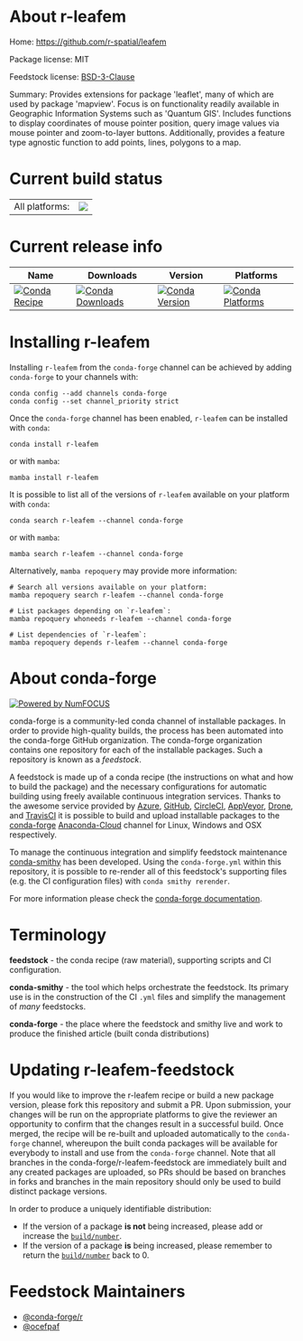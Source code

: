 About r-leafem
==============

Home: https://github.com/r-spatial/leafem

Package license: MIT

Feedstock license: [BSD-3-Clause](https://github.com/conda-forge/r-leafem-feedstock/blob/main/LICENSE.txt)

Summary: Provides extensions for package 'leaflet', many of which are used  by package 'mapview'. Focus is on functionality readily available in  Geographic Information Systems such as 'Quantum GIS'. Includes functions to display coordinates of mouse pointer position, query image values via  mouse pointer and zoom-to-layer buttons. Additionally, provides a feature  type agnostic function to add points, lines, polygons to a map.

Current build status
====================


<table><tr><td>All platforms:</td>
    <td>
      <a href="https://dev.azure.com/conda-forge/feedstock-builds/_build/latest?definitionId=6753&branchName=main">
        <img src="https://dev.azure.com/conda-forge/feedstock-builds/_apis/build/status/r-leafem-feedstock?branchName=main">
      </a>
    </td>
  </tr>
</table>

Current release info
====================

| Name | Downloads | Version | Platforms |
| --- | --- | --- | --- |
| [![Conda Recipe](https://img.shields.io/badge/recipe-r--leafem-green.svg)](https://anaconda.org/conda-forge/r-leafem) | [![Conda Downloads](https://img.shields.io/conda/dn/conda-forge/r-leafem.svg)](https://anaconda.org/conda-forge/r-leafem) | [![Conda Version](https://img.shields.io/conda/vn/conda-forge/r-leafem.svg)](https://anaconda.org/conda-forge/r-leafem) | [![Conda Platforms](https://img.shields.io/conda/pn/conda-forge/r-leafem.svg)](https://anaconda.org/conda-forge/r-leafem) |

Installing r-leafem
===================

Installing `r-leafem` from the `conda-forge` channel can be achieved by adding `conda-forge` to your channels with:

```
conda config --add channels conda-forge
conda config --set channel_priority strict
```

Once the `conda-forge` channel has been enabled, `r-leafem` can be installed with `conda`:

```
conda install r-leafem
```

or with `mamba`:

```
mamba install r-leafem
```

It is possible to list all of the versions of `r-leafem` available on your platform with `conda`:

```
conda search r-leafem --channel conda-forge
```

or with `mamba`:

```
mamba search r-leafem --channel conda-forge
```

Alternatively, `mamba repoquery` may provide more information:

```
# Search all versions available on your platform:
mamba repoquery search r-leafem --channel conda-forge

# List packages depending on `r-leafem`:
mamba repoquery whoneeds r-leafem --channel conda-forge

# List dependencies of `r-leafem`:
mamba repoquery depends r-leafem --channel conda-forge
```


About conda-forge
=================

[![Powered by
NumFOCUS](https://img.shields.io/badge/powered%20by-NumFOCUS-orange.svg?style=flat&colorA=E1523D&colorB=007D8A)](https://numfocus.org)

conda-forge is a community-led conda channel of installable packages.
In order to provide high-quality builds, the process has been automated into the
conda-forge GitHub organization. The conda-forge organization contains one repository
for each of the installable packages. Such a repository is known as a *feedstock*.

A feedstock is made up of a conda recipe (the instructions on what and how to build
the package) and the necessary configurations for automatic building using freely
available continuous integration services. Thanks to the awesome service provided by
[Azure](https://azure.microsoft.com/en-us/services/devops/), [GitHub](https://github.com/),
[CircleCI](https://circleci.com/), [AppVeyor](https://www.appveyor.com/),
[Drone](https://cloud.drone.io/welcome), and [TravisCI](https://travis-ci.com/)
it is possible to build and upload installable packages to the
[conda-forge](https://anaconda.org/conda-forge) [Anaconda-Cloud](https://anaconda.org/)
channel for Linux, Windows and OSX respectively.

To manage the continuous integration and simplify feedstock maintenance
[conda-smithy](https://github.com/conda-forge/conda-smithy) has been developed.
Using the ``conda-forge.yml`` within this repository, it is possible to re-render all of
this feedstock's supporting files (e.g. the CI configuration files) with ``conda smithy rerender``.

For more information please check the [conda-forge documentation](https://conda-forge.org/docs/).

Terminology
===========

**feedstock** - the conda recipe (raw material), supporting scripts and CI configuration.

**conda-smithy** - the tool which helps orchestrate the feedstock.
                   Its primary use is in the construction of the CI ``.yml`` files
                   and simplify the management of *many* feedstocks.

**conda-forge** - the place where the feedstock and smithy live and work to
                  produce the finished article (built conda distributions)


Updating r-leafem-feedstock
===========================

If you would like to improve the r-leafem recipe or build a new
package version, please fork this repository and submit a PR. Upon submission,
your changes will be run on the appropriate platforms to give the reviewer an
opportunity to confirm that the changes result in a successful build. Once
merged, the recipe will be re-built and uploaded automatically to the
`conda-forge` channel, whereupon the built conda packages will be available for
everybody to install and use from the `conda-forge` channel.
Note that all branches in the conda-forge/r-leafem-feedstock are
immediately built and any created packages are uploaded, so PRs should be based
on branches in forks and branches in the main repository should only be used to
build distinct package versions.

In order to produce a uniquely identifiable distribution:
 * If the version of a package **is not** being increased, please add or increase
   the [``build/number``](https://docs.conda.io/projects/conda-build/en/latest/resources/define-metadata.html#build-number-and-string).
 * If the version of a package **is** being increased, please remember to return
   the [``build/number``](https://docs.conda.io/projects/conda-build/en/latest/resources/define-metadata.html#build-number-and-string)
   back to 0.

Feedstock Maintainers
=====================

* [@conda-forge/r](https://github.com/conda-forge/r/)
* [@ocefpaf](https://github.com/ocefpaf/)

